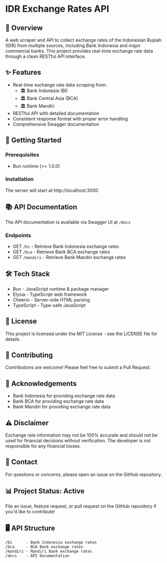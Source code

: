 # IDR Exchange Rates API

## 🏦 Overview

A web scraper and API to collect exchange rates of the Indonesian Rupiah (IDR) from multiple sources, including Bank Indonesia and major commercial banks. This project provides real-time exchange rate data through a clean RESTful API interface.

## ✨ Features

- Real-time exchange rate data scraping from:
  - 🏛️ Bank Indonesia (BI)
  - 🏛️ Bank Central Asia (BCA)
  - 🏛️ Bank Mandiri
- RESTful API with detailed documentation
- Consistent response format with proper error handling
- Comprehensive Swagger documentation

## 🚀 Getting Started

### Prerequisites

- Bun runtime (>= 1.0.0)

### Installation

The server will start at http://localhost:3000

## 📚 API Documentation

The API documentation is available via Swagger UI at `/docs`

### Endpoints

- GET `/bi` - Retrieve Bank Indonesia exchange rates
- GET `/bca` - Retrieve Bank BCA exchange rates
- GET `/mandiri` - Retrieve Bank Mandiri exchange rates

## 🛠️ Tech Stack

- Bun - JavaScript runtime & package manager
- Elysia - TypeScript web framework
- Cheerio - Server-side HTML parsing
- TypeScript - Type-safe JavaScript

## 📄 License

This project is licensed under the MIT License - see the LICENSE file for details.

## 🤝 Contributing

Contributions are welcome! Please feel free to submit a Pull Request.

## 🙏 Acknowledgements

- Bank Indonesia for providing exchange rate data
- Bank BCA for providing exchange rate data
- Bank Mandiri for providing exchange rate data

## ⚠️ Disclaimer

Exchange rate information may not be 100% accurate and should not be used for financial decisions without verification. The developer is not responsible for any financial losses.

## 📧 Contact

For questions or concerns, please open an issue on the GitHub repository.

## 📊 Project Status: Active

File an issue, feature request, or pull request on the GitHub repository if you'd like to contribute!

## 🖥️ API Structure

```
/bi      - Bank Indonesia exchange rates
/bca     - BCA Bank exchange rates
/mandiri - Mandiri Bank exchange rates
/docs    - API Documentation
```
